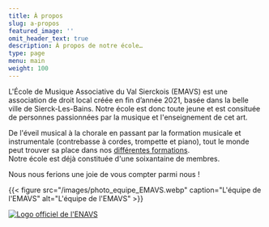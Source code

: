 ```yaml
---
title: À propos
slug: a-propos
featured_image: ''
omit_header_text: true
description: À propos de notre école…
type: page
menu: main
weight: 100
---
```




L'École de Musique Associative du Val Sierckois (EMAVS) est une association de droit
local créée en fin d’année 2021, basée dans la belle ville de
Sierck-Les-Bains. Notre école est donc toute jeune et est consituée de
personnes passionnées par la musique et l'enseignement de cet art.

De l'éveil musical à la chorale en passant par la formation musicale et instrumentale (contrebasse à cordes, trompette et piano),
tout le monde peut trouver sa place dans nos [différentes formations](/les-enseignements).  
Notre école est déjà constituée d'une soixantaine de membres.

Nous nous ferions une joie de vous compter parmi nous !

{{< figure
    src="/images/photo_equipe_EMAVS.webp"
    caption="L'équipe de l'EMAVS" alt="L'équipe de l'EMAVS" >}}

[![Logo officiel de l'ENAVS](/images/logos/logo-emavs.png)](https://www.siercklesbains.fr)

